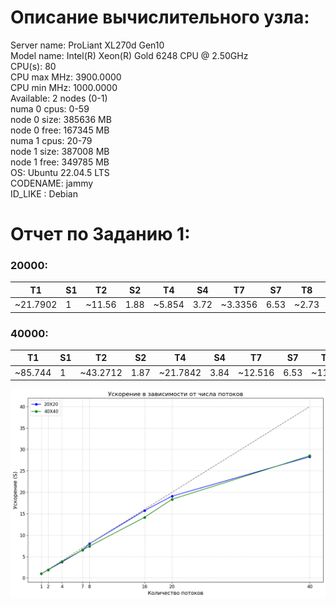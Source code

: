 # Описание вычислительного узла:
Server name: ProLiant XL270d Gen10  
Model name: Intel(R) Xeon(R) Gold 6248 CPU @ 2.50GHz  
CPU(s): 80  
CPU max MHz: 3900.0000  
CPU min MHz: 1000.0000  
Available: 2 nodes (0-1)  
numa 0 cpus: 0-59  
node 0 size: 385636 MB  
node 0 free: 167345 MB  
numa 1 cpus: 20-79  
node 1 size: 387008 MB  
node 1 free: 349785 MB  
OS: Ubuntu 22.04.5 LTS  
CODENAME: jammy  
ID_LIKE : Debian  

# Отчет по Заданию 1:

### 20000:

| T1  | S1  | T2   | S2   | T4   | S4   | T7   | S7    | T8   | S8    | T16  | S16   | T20  | S20   | T40  | S40   |
|-----|-----|------|------|------|------|------|-------|------|-------|------|-------|------|-------|------|-------|
|~21.7902|1|~11.56|1.88|~5.854|3.72|~3.3356|6.53|~2.73|7.98|~1.3286|15.72|~1.1486|19.09|~0.77|28.29|

### 40000:
| T1  | S1  | T2   | S2   | T4   | S4   | T7   | S7    | T8   | S8    | T16  | S16   | T20  | S20   | T40  | S40   |
|-----|-----|------|------|------|------|------|-------|------|-------|------|-------|------|-------|------|-------|
|~85.744|1|~43.2712|1.87|~21.7842|3.84|~12.516|6.53|~11.44|7.4|~5.7537|14.151|~4.6405|18.36|~3.006|28.52|

![alt text](image.png)